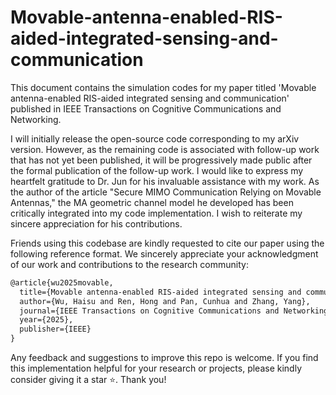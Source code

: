 # Movable-antenna-enabled-RIS-aided-integrated-sensing-and-communication
This document contains the simulation codes for my paper titled 'Movable antenna-enabled RIS-aided integrated sensing and communication' published in IEEE Transactions on Cognitive Communications and Networking.

I will initially release the open-source code corresponding to my arXiv version. However, as the remaining code is associated with follow-up work that has not yet been published, it will be progressively made public after the formal publication of the follow-up work. I would like to express my heartfelt gratitude to Dr. Jun for his invaluable assistance with my work. As the author of the article "Secure MIMO Communication Relying on Movable Antennas," the MA geometric channel model he developed has been critically integrated into my code implementation. I wish to reiterate my sincere appreciation for his contributions.

Friends using this codebase are kindly requested to cite our paper using the following reference format. We sincerely appreciate your acknowledgment of our work and contributions to the research community:

```latex
@article{wu2025movable,
  title={Movable antenna-enabled RIS-aided integrated sensing and communication},
  author={Wu, Haisu and Ren, Hong and Pan, Cunhua and Zhang, Yang},
  journal={IEEE Transactions on Cognitive Communications and Networking},
  year={2025},
  publisher={IEEE}
}
```

Any feedback and suggestions to improve this repo is welcome. If you find this implementation helpful for your research or projects, please kindly consider giving it a star ⭐️. Thank you!
